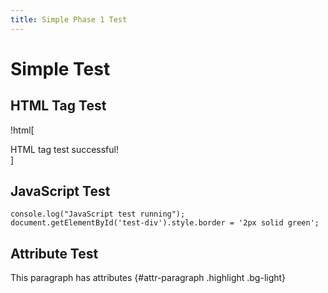 ```yaml
---
title: Simple Phase 1 Test
---
```


# Simple Test

## HTML Tag Test

!html[<div id="test-div" class="alert alert-info">HTML tag test successful!</div>]

## JavaScript Test

```js-power
console.log("JavaScript test running");
document.getElementById('test-div').style.border = '2px solid green';
```

## Attribute Test

This paragraph has attributes {#attr-paragraph .highlight .bg-light}
